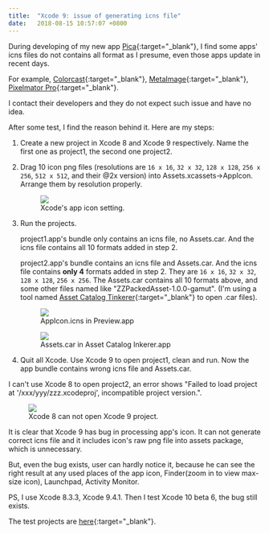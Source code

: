 ```yaml
---
title:  "Xcode 9: issue of generating icns file"
date:   2018-08-15 10:57:07 +0800
---
```


During developing of my new app [Pica](http://pica.strikingly.com/){:target="_blank"}, I find some apps' icns files do not contains all format as I presume, even those apps update in recent days.

For example, [Colorcast](https://colorcast-app.com/){:target="_blank"}, [MetaImage](https://neededapps.com/metaimage/){:target="_blank"}, [Pixelmator Pro](https://www.pixelmator.com/pro/){:target="_blank"}.
 
I contact their developers and they do not expect such issue and have no idea.

After some test, I find the reason behind it. Here are my steps:

1. Create a new project in Xcode 8 and Xcode 9 respectively. Name the first one as project1, the second one project2.
2. Drag 10 icon png files (resolutions are `16 x 16`, `32 x 32`, `128 x 128`, `256 x 256`, `512 x 512`, and their @2x version) into Assets.xcassets->AppIcon. Arrange them by resolution properly.
	
	<figure class="half">
	<a href="https://user-images.githubusercontent.com/55504/44130159-acfc7e88-a07e-11e8-868f-60f07e5228ed.png"><img src="https://user-images.githubusercontent.com/55504/44130159-acfc7e88-a07e-11e8-868f-60f07e5228ed.png"></a>
	<figcaption>Xcode's app icon setting.</figcaption>
	</figure>

3. Run the projects.
	
	project1.app's bundle only contains an icns file, no Assets.car. And the icns file contains all 10 formats added in step 2.
	
	project2.app's bundle contains an icns file and Assets.car. And the icns file contains **only 4** formats added in step 2. They are `16 x 16`, `32 x 32`, `128 x 128`, `256 x 256`. The Assets.car contains all 10 formats above, and some other files named like "ZZPackedAsset-1.0.0-gamut". (I'm using a tool named [Asset Catalog Tinkerer](https://github.com/insidegui/AssetCatalogTinkerer){:target="_blank"} to open .car files).

	<figure class="half">
	<a href="https://user-images.githubusercontent.com/55504/44184789-393d4e80-a143-11e8-9d99-fa088f304e71.png"><img src="https://user-images.githubusercontent.com/55504/44184789-393d4e80-a143-11e8-9d99-fa088f304e71.png"></a>
	<figcaption>AppIcon.icns in Preview.app</figcaption>
	</figure>
	
	<figure class="half">
	<a href="https://user-images.githubusercontent.com/55504/44184107-794f0200-a140-11e8-957a-c2d78b275be0.png"><img src="https://user-images.githubusercontent.com/55504/44184107-794f0200-a140-11e8-957a-c2d78b275be0.png"></a>
	<figcaption>Assets.car in Asset Catalog Inkerer.app</figcaption>
	</figure>

4. Quit all Xcode. Use Xcode 9 to open project1, clean and run. Now the app bundle contains wrong icns file and Assets.car.

I can't use Xcode 8 to open project2, an error shows "Failed to load project at '/xxx/yyy/zzz.xcodeproj', incompatible project version.".

<figure class="half">
<a href="https://user-images.githubusercontent.com/55504/44315231-a0fddd00-a454-11e8-8849-222b65cbd7c5.png"><img src="https://user-images.githubusercontent.com/55504/44315231-a0fddd00-a454-11e8-8849-222b65cbd7c5.png"></a>
<figcaption>Xcode 8 can not open Xcode 9 project.</figcaption>
</figure>


It is clear that Xcode 9 has bug in processing app's icon. It can not generate correct icns file and it includes icon's raw png file into assets package, which is unnecessary.

But, even the bug exists, user can hardly notice it, because he can see the right result at any used places of the app icon, Finder(zoom in to view max-size icon), Launchpad, Activity Monitor.

PS, I use Xcode 8.3.3, Xcode 9.4.1. Then I test Xcode 10 beta 6, the bug still exists.

The test projects are [here](https://github.com/cool8jay/xcode9-icns-issue){:target="_blank"}.